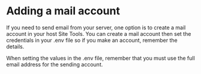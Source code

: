 # Adding a mail account

If you need to send email from your server, one option is to create a mail account in your host Site Tools.  You can create a mail account then set the credentials in your .env file so if you make an account, remember the details.

When setting the values in the .env file, remember that you must use the full email address for the sending account.
